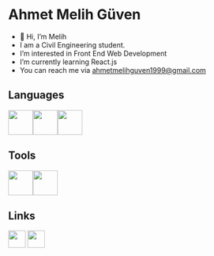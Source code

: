 # Ahmet Melih Güven
- 👋 Hi, I’m Melih
- I am a Civil Engineering student. 
- I’m interested in Front End Web Development
- I’m currently learning React.js
- You can reach me via ahmetmelihguven1999@gmail.com  
## Languages
<img src="https://user-images.githubusercontent.com/83810014/160295569-6131b1d0-3c90-4c1c-8b4c-db05b6478b4a.svg" width="50px" height="50px"><img src="https://user-images.githubusercontent.com/83810014/160295574-ac05b2ab-12b9-455b-9efa-c6a03348e9d1.svg"
        width="50px" height="50px"><img src="https://user-images.githubusercontent.com/83810014/160295578-53a46de2-4d54-48b3-897a-5447b8f45ca2.svg"
        width="50px" height="50px">

## Tools
<img src="https://user-images.githubusercontent.com/83810014/160295602-6700967a-c8b5-4c3b-ad80-68b3e02ab537.svg"
        width="50px" height="50px"><img src="https://user-images.githubusercontent.com/83810014/160295603-da742cfc-3d3e-49ba-89d0-a693ec2b02e4.svg"
        width="50px" height="50px">

## Links
<a target="_blank" href="https://www.linkedin.com/in/njorthr/"><img src="https://user-images.githubusercontent.com/83810014/153674574-1f1a0280-aecf-40fb-83e4-3e21e5c15483.png" width="35px" height="35px"></a>
<a target="_blank" href="https://www.codewars.com/users/Njorthr"><img src="https://user-images.githubusercontent.com/83810014/153674708-22d26a8e-5e12-492c-bbb6-b902044068ee.svg" width="35px" height="35px"></a>

<!---
Njorthr/Njorthr is a ✨ special ✨ repository because its `README.md` (this file) appears on your GitHub profile.
You can click the Preview link to take a look at your changes.
--->
